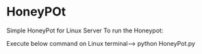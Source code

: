 # HoneyPOt
Simple HoneyPot for Linux Server
To run the Honeypot:

Execute below command on Linux terminal-->
python HoneyPot.py
